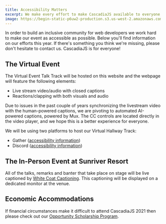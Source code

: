 ```yaml
---
title: Accessibility Matters
excerpt: We make every effort to make CascadiaJS available to everyone, join us!
image: https://begin-static-p6uw2-production.s3.us-west-2.amazonaws.com/forest-1dg/images/2018-pronoun-stickers.jpg
---
```

In order to build an inclusive community for web developers we work hard to make our event as accessible as possible. Below you'll find information on our efforts this year. If there's something you think we're missing, please don't hesitate to contact us. CascadiaJS is for everyone!

## The Virtual Event

The Virtual Event Talk Track will be hosted on this website and the webpage will feature the following elements:

- Live stream video/audio with closed captions
- Reactions/clapping with both visuals and audio

Due to issues in the past couple of years synchronizing the livestream video with the human-powered captions, we are pivoting to automated AI-powered captions, powered by Mux. The CC controls are located directly in the video player, and we hope this is a better experience for everyone.

We will be using two platforms to host our Virtual Hallway Track:

- Gather ([accessibility information](https://www.gather.town/accessibility-statement))
- Discord ([accessibility information](https://support.discord.com/hc/en-us/articles/1500010454681-Accessibility-Settings-Tab))

## The In-Person Event at Sunriver Resort

All of the talks, remarks and banter that take place on stage will be live captioned by [White Coat Captioning](https://www.whitecoatcaptioning.com/). This captioning will be displayed on a dedicated monitor at the venue.

## Economic Accommodations

If financial circumstances make it difficult to attend CascadiaJS 2021 then please check out our [Opportunity Scholarship Program](/scholarships). 
